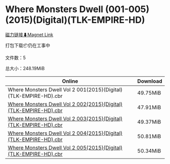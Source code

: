 # Where Monsters Dwell (001-005)(2015)(Digital)(TLK-EMPIRE-HD)

[磁力链接⬇Magnet Link](magnet:?xt=urn:btih:965c86dd072ac1e15b80ea85b57c84f1d447529f&dn=Where%20Monsters%20Dwell%20%28001-005%29%282015%29%28Digital%29%28TLK-EMPIRE-HD%29)

打包下载📦仍在工事中

文件数：5

总大小：248.19MiB

Online | Download
--- | ---
Where Monsters Dwell Vol 2 001(2015)(Digital)(TLK-EMPIRE-HD).cbr | 49.75MiB
[Where Monsters Dwell Vol 2 002(2015)(Digital)(TLK-EMPIRE-HD).cbr](https://github.com/alicewish/markdown/blob/master/comic/Where-Monsters-Dwell-Vol-2-002-2015-Digital-TLK-EMPIRE-HD-cbr.md) | 47.91MiB
[Where Monsters Dwell Vol 2 003(2015)(Digital)(TLK-EMPIRE-HD).cbr](https://github.com/alicewish/markdown/blob/master/comic/Where-Monsters-Dwell-Vol-2-003-2015-Digital-TLK-EMPIRE-HD-cbr.md) | 49.37MiB
[Where Monsters Dwell Vol 2 004(2015)(Digital)(TLK-EMPIRE-HD).cbr](https://github.com/alicewish/markdown/blob/master/comic/Where-Monsters-Dwell-Vol-2-004-2015-Digital-TLK-EMPIRE-HD-cbr.md) | 50.81MiB
[Where Monsters Dwell Vol 2 005(2015)(Digital)(TLK-EMPIRE-HD).cbr](https://github.com/alicewish/markdown/blob/master/comic/Where-Monsters-Dwell-Vol-2-005-2015-Digital-TLK-EMPIRE-HD-cbr.md) | 50.34MiB